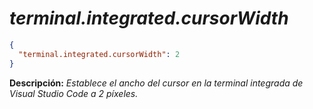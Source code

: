 <!-- Autor: Daniel Benjamin Perez Morales -->
<!-- GitHub: https://github.com/DanielBenjaminPerezMoralesDev13 -->
<!-- Gitlab: https://gitlab.com/DanielBenjaminPerezMoralesDev13 -->
<!-- Correo electrónico: danielperezdev@proton.me -->

# ***terminal.integrated.cursorWidth***

```json
{
  "terminal.integrated.cursorWidth": 2
}
```

**Descripción:** *Establece el ancho del cursor en la terminal integrada de Visual Studio Code a 2 píxeles.*
